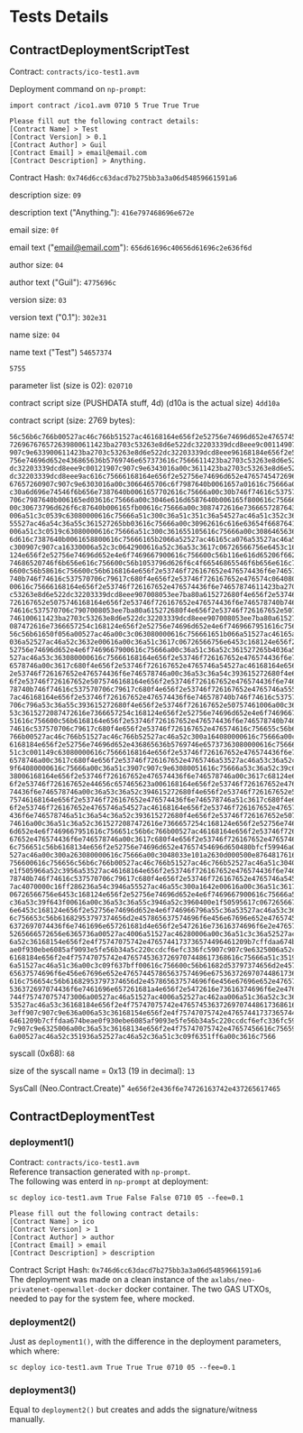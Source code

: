 # Tests Details

## ContractDeploymentScriptTest

Contract: `contracts/ico-test1.avm`

Deployment command on `np-prompt`:

```
import contract /ico1.avm 0710 5 True True True

Please fill out the following contract details:
[Contract Name] > Test
[Contract Version] > 0.1
[Contract Author] > Guil
[Contract Email] > email@email.com
[Contract Description] > Anything.
```

Contract Hash: `0x746d6cc63dacd7b275bb3a3a06d54859661591a6`

description size:
`09`

description text ("Anything."):
`416e797468696e672e`

email size:
`0f`

email text ("email@email.com"):
`656d61696c40656d61696c2e636f6d`

author size:
`04`

author text ("Guil"):
`4775696c`

version size:
`03`

version text ("0.1"):
`302e31`

name size:
`04`

name text ("Test")
`54657374`

`5755`

parameter list (size is 02):
`020710`

contract script size (PUSHDATA stuff, 4d) (d10a is the actual size)
`4dd10a`

contract script (size: 2769 bytes):
```
56c56b6c766b00527ac46c766b51527ac46168164e656f2e52756e74696d652e47657454
726967676572639800611423ba2703c53263e8d6e522dc32203339dcd8eee9c00114907c
907c9e633900611423ba2703c53263e8d6e522dc32203339dcd8eee96168184e656f2e52
756e74696d652e436865636b5769746e657373616c7566611423ba2703c53263e8d6e522
dc32203339dcd8eee9c00121907c907c9e6343016a00c3611423ba2703c53263e8d6e522
dc32203339dcd8eee9ac616c75666168164e656f2e52756e74696d652e47657454726967
67657260907c907c9e6303016a00c3066465706c6f7987640b0061657a01616c75666a00
c30a6d696e74546f6b656e7387640b0061657702616c75666a00c30b746f74616c537570
706c7987640b006165ed03616c75666a00c3046e616d6587640b006165f800616c75666a
00c30673796d626f6c87640b006165fb00616c75666a00c3087472616e7366657287643a
006a51c3c0539c63080000616c75666a51c300c36a51c351c36a54527ac46a51c352c36a
55527ac46a54c36a55c361527265bb03616c75666a00c30962616c616e63654f6687641e
006a51c3c0519c63080000616c75666a51c300c361655105616c75666a00c30864656369
6d616c7387640b0061658800616c75666165b2066a52527ac46165ca076a53527ac46a53
c300907c907ca16330006a52c3c0642900616a52c36a53c3617c06726566756e6453c168
124e656f2e52756e74696d652e4e6f7469667900616c756600c56b116e616d65206f6620
74686520746f6b656e616c756600c56b1053796d626f6c4f66546865546f6b656e616c75
6600c56b58616c756600c56b6168164e656f2e53746f726167652e476574436f6e746578
740b746f74616c537570706c79617c680f4e656f2e53746f726167652e476574c0640800
00616c75666168164e656f2e53746f726167652e476574436f6e74657874611423ba2703
c53263e8d6e522dc32203339dcd8eee907008053ee7ba80a615272680f4e656f2e53746f
726167652e5075746168164e656f2e53746f726167652e476574436f6e746578740b746f
74616c537570706c7907008053ee7ba80a615272680f4e656f2e53746f726167652e5075
746100611423ba2703c53263e8d6e522dc32203339dcd8eee907008053ee7ba80a615272
087472616e7366657254c168124e656f2e52756e74696d652e4e6f7469667951616c7566
56c56b61650f056a00527ac46a00c3c063080000616c756661651b066a51527ac46165ad
036a52527ac46a52c3632e00616a00c36a51c3617c06726566756e6453c168124e656f2e
52756e74696d652e4e6f7469667900616c75666a00c36a51c36a52c361527265b4036a53
527ac46a53c363080000616c75666168164e656f2e53746f726167652e476574436f6e74
6578746a00c3617c680f4e656f2e53746f726167652e4765746a54527ac46168164e656f
2e53746f726167652e476574436f6e746578746a00c36a53c36a54c393615272680f4e65
6f2e53746f726167652e5075746168164e656f2e53746f726167652e476574436f6e7465
78740b746f74616c537570706c79617c680f4e656f2e53746f726167652e4765746a5552
7ac46168164e656f2e53746f726167652e476574436f6e746578740b746f74616c537570
706c796a53c36a55c393615272680f4e656f2e53746f726167652e50757461006a00c36a
53c3615272087472616e7366657254c168124e656f2e52756e74696d652e4e6f74696679
51616c756600c56b6168164e656f2e53746f726167652e476574436f6e746578740b746f
74616c537570706c79617c680f4e656f2e53746f726167652e476574616c756655c56b6c
766b00527ac46c766b51527ac46c766b52527ac46a52c300a164080000616c75666a00c3
6168184e656f2e52756e74696d652e436865636b5769746e65737363080000616c75666a
51c3c001149c63080000616c75666168164e656f2e53746f726167652e476574436f6e74
6578746a00c3617c680f4e656f2e53746f726167652e4765746a53527ac46a53c36a52c3
9f64080000616c75666a00c36a51c3907c907c9e63080051616c75666a53c36a52c39c64
38006168164e656f2e53746f726167652e476574436f6e746578746a00c3617c68124e65
6f2e53746f726167652e44656c657465623a006168164e656f2e53746f726167652e4765
74436f6e746578746a00c36a53c36a52c394615272680f4e656f2e53746f726167652e50
75746168164e656f2e53746f726167652e476574436f6e746578746a51c3617c680f4e65
6f2e53746f726167652e4765746a54527ac46168164e656f2e53746f726167652e476574
436f6e746578746a51c36a54c36a52c393615272680f4e656f2e53746f726167652e5075
74616a00c36a51c36a52c3615272087472616e7366657254c168124e656f2e52756e7469
6d652e4e6f7469667951616c756651c56b6c766b00527ac46168164e656f2e53746f7261
67652e476574436f6e746578746a00c3617c680f4e656f2e53746f726167652e47657461
6c756651c56b6168134e656f2e52756e74696d652e47657454696d650480bfcf59946a00
527ac46a00c300a263080000616c75666a00c3048033e101a2630d000500e8764817616c
756600616c756656c56b6c766b00527ac46c766b51527ac46c766b52527ac46a51c30400
e1f505966a52c3956a53527ac46168164e656f2e53746f726167652e476574436f6e7465
78740b746f74616c537570706c79617c680f4e656f2e53746f726167652e4765746a5452
7ac4070000c16ff286236a54c3946a55527ac46a55c300a1642e00616a00c36a51c3617c
06726566756e6453c168124e656f2e52756e74696d652e4e6f7469667900616c75666a55
c36a53c39f643f00616a00c36a53c36a55c3946a52c3960400e1f50595617c0672656675
6e6453c168124e656f2e52756e74696d652e4e6f746966796a55c36a53527ac46a53c361
6c756653c56b61682953797374656d2e457865637574696f6e456e67696e652e47657453
6372697074436f6e7461696e657261681d4e656f2e5472616e73616374696f6e2e476574
5265666572656e6365736a00527ac4006a51527ac46280006a00c36a51c3c36a52527ac4
6a52c36168154e656f2e4f75747075742e4765744173736574496461209b7cffdaa674be
ae0f930ebe6085af9093e5fe56b34a5c220ccdcf6efc336fc5907c907c9e6325006a52c3
6168184e656f2e4f75747075742e47657453637269707448617368616c75666a51c35193
6a51527ac46a51c36a00c3c09f637bff00616c756600c56b61682d53797374656d2e4578
65637574696f6e456e67696e652e476574457865637574696e6753637269707448617368
616c756654c56b61682953797374656d2e457865637574696f6e456e67696e652e476574
536372697074436f6e7461696e657261681a4e656f2e5472616e73616374696f6e2e4765
744f757470757473006a00527ac46a51527ac4006a52527ac462aa006a51c36a52c3c36a
53527ac46a53c36168184e656f2e4f75747075742e476574536372697074486173686165
3eff907c907c9e636a006a53c36168154e656f2e4f75747075742e476574417373657449
6461209b7cffdaa674beae0f930ebe6085af9093e5fe56b34a5c220ccdcf6efc336fc590
7c907c9e6325006a00c36a53c36168134e656f2e4f75747075742e47657456616c756593
6a00527ac46a52c351936a52527ac46a52c36a51c3c09f6351ff6a00c3616c7566
```

syscall (0x68):
`68`

size of the syscall name = 0x13 (19 in decimal):
`13`

SysCall (Neo.Contract.Create)"
`4e656f2e436f6e74726163742e437265617465`

## ContractDeploymentTest

### deployment1()

Contract: `contracts/ico-test1.avm`  
Reference transaction generated with `np-prompt`.  
The following was enterd in `np-prompt` at deployment:

```
sc deploy ico-test1.avm True False False 0710 05 --fee=0.1

Please fill out the following contract details:
[Contract Name] > ico
[Contract Version] > 1
[Contract Author] > author
[Contract Email] > email
[Contract Description] > description
```

Contract Script Hash: `0x746d6cc63dacd7b275bb3a3a06d54859661591a6`  
The deployment was made on a clean instance of the `axlabs/neo-privatenet-openwallet-docker` docker 
container. The two GAS UTXOs, needed to pay for the system fee, where mocked.

### deployment2()

Just as `deployment1()`, with the difference in the deployment parameters, which where:

```
sc deploy ico-test1.avm True True True 0710 05 --fee=0.1
```

### deployment3()

Equal to `deployment2()` but creates and adds the signature/witness manually.
